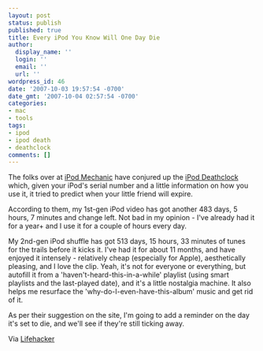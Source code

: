 ```yaml
---
layout: post
status: publish
published: true
title: Every iPod You Know Will One Day Die
author:
  display_name: ''
  login: ''
  email: ''
  url: ''
wordpress_id: 46
date: '2007-10-03 19:57:54 -0700'
date_gmt: '2007-10-04 02:57:54 -0700'
categories:
- mac
- tools
tags:
- ipod
- ipod death
- deathclock
comments: []
---
```

The folks over at [iPod Mechanic](http://www.ipodmechanic.com/) have conjured up the [iPod Deathclock](http://www.ipodmechanic.com/deathclock/index.php) which, given your iPod's serial number and a little information on how you use it, it tried to predict when your little friend will expire.  

According to them, my 1st-gen iPod video has got another 483 days, 5 hours, 7 minutes and change left.  Not bad in my opinion - I've already had it for a year+ and I use it for a couple of hours every day.

My 2nd-gen iPod shuffle has got 513 days, 15 hours, 33 minutes of tunes for the trails before it kicks it.  I've had it for about 11 months, and have enjoyed it intensely - relatively cheap (especially for Apple), aesthetically pleasing, and I love the clip.  Yeah, it's not for everyone or everything, but autofill it from a 'haven't-heard-this-in-a-while' playlist (using smart playlists and the last-played date), and it's a little nostalgia machine.  It also helps me resurface the 'why-do-I-even-have-this-album' music and get rid of it.

As per their suggestion on the site, I'm going to add a reminder on the day it's set to die, and we'll see if they're still ticking away.

Via [Lifehacker](http://lifehacker.com/software/ipod/-306442.php)
